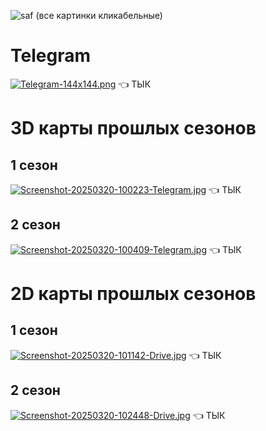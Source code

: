 ![saf](https://ahahachahahahahahaah.github.io/saf/Screenshot_20250303_092936_ibisPaint%20X.jpg)
(все картинки кликабельные)
# Telegram 
[![Telegram-144x144.png](https://i.postimg.cc/DfDR3Ww8/Telegram-144x144.png)](https://t.me/SAFcraft) 👈 ТЫК
# 3D карты прошлых сезонов
## 1 сезон
[![Screenshot-20250320-100223-Telegram.jpg](https://i.postimg.cc/T1M33n8Q/Screenshot-20250320-100223-Telegram.jpg)](https://ahahachahahahahahaah.github.io/saf/import/index.html) 👈 ТЫК
## 2 сезон 
[![Screenshot-20250320-100409-Telegram.jpg](https://i.postimg.cc/QC1VQ0gR/Screenshot-20250320-100409-Telegram.jpg)](https://ahahachahahahahahaah.github.io/saf/import2/index.html) 👈 ТЫК
# 2D карты прошлых сезонов
## 1 сезон
[![Screenshot-20250320-101142-Drive.jpg](https://i.postimg.cc/C545rJ5X/Screenshot-20250320-101142-Drive.jpg)](https://drive.google.com/file/d/1rMKw-SBjheKuTMex-30pIvsazanlZ6MR/view?usp=drivesdk) 👈 ТЫК
## 2 сезон 
[![Screenshot-20250320-102448-Drive.jpg](https://i.postimg.cc/MHNnkXqJ/Screenshot-20250320-102448-Drive.jpg)](https://drive.google.com/file/d/11rQNH4b63vlrpX4KLRKWGiGO77d4d8kC/view?usp=drivesdk) 👈 ТЫК
